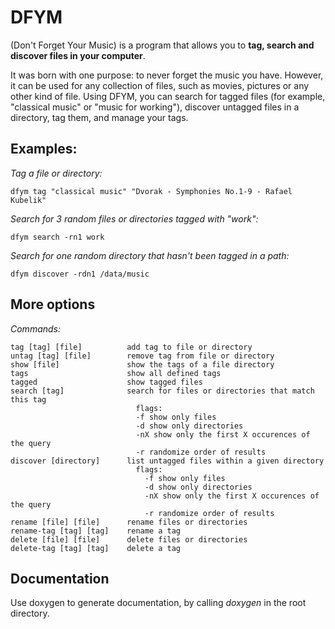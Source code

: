 DFYM
====
(Don't Forget Your Music) is a program that allows you to __tag, search and discover files in your computer__.

It was born with one purpose: to never forget the music you have. However, it can be used for any collection of files, such as movies, pictures or any other kind of file. Using DFYM, you can search for tagged files (for example, "classical music" or "music for working"), discover untagged files in a directory, tag them, and manage your tags.

Examples:
---------
_Tag a file or directory:_

    dfym tag "classical music" "Dvorak - Symphonies No.1-9 - Rafael Kubelik" 

_Search for 3 random files or directories tagged with "work":_

    dfym search -rn1 work

_Search for one random directory that hasn't been tagged in a path:_

    dfym discover -rdn1 /data/music


More options
------------
_Commands:_

```
tag [tag] [file]          add tag to file or directory
untag [tag] [file]        remove tag from file or directory
show [file]               show the tags of a file directory
tags                      show all defined tags
tagged                    show tagged files
search [tag]              search for files or directories that match this tag
                            flags:
                            -f show only files
                            -d show only directories
                            -nX show only the first X occurences of the query
                            -r randomize order of results
discover [directory]      list untagged files within a given directory
                            flags:
                              -f show only files
                              -d show only directories
                              -nX show only the first X occurences of the query
                              -r randomize order of results
rename [file] [file]      rename files or directories
rename-tag [tag] [tag]    rename a tag
delete [file] [file]      delete files or directories
delete-tag [tag] [tag]    delete a tag
```


Documentation
-------------

Use doxygen to generate documentation, by calling _doxygen_ in the root directory.
